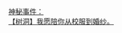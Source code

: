 [神秘事件：](http://tieba.baidu.com/p/3380734141?see_lz=1&pn=)   
[【树洞】我愿陪你从校服到婚纱。](http://tieba.baidu.com/p/3381673191?see_lz=1&pn=)   
